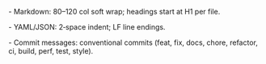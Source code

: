 \- Markdown: 80–120 col soft wrap; headings start at H1 per file.

\- YAML/JSON: 2‑space indent; LF line endings.

\- Commit messages: conventional commits (feat, fix, docs, chore, refactor, ci, build, perf, test, style).

